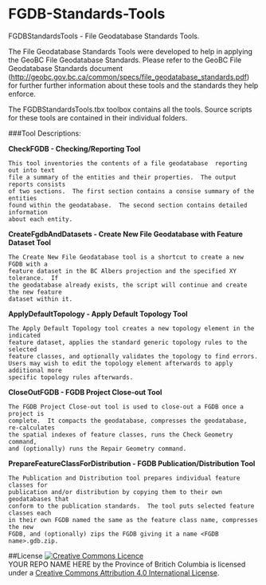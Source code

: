 # FGDB-Standards-Tools

FGDBStandardsTools - File Geodatabase Standards Tools.

The File Geodatabase Standards Tools were developed to help in applying the 
GeoBC File Geodatabase Standards.  Please refer to the GeoBC File Geodatabase Standards 
document (http://geobc.gov.bc.ca/common/specs/file_geodatabase_standards.pdf) for further
further information about these tools and the standards they help enforce.

The FGDBStandardsTools.tbx toolbox contains all the tools.  Source scripts for these tools 
are contained in their individual folders.


###Tool Descriptions:

**CheckFGDB - Checking/Reporting Tool**

	This tool inventories the contents of a file geodatabase  reporting out into text 
	file a summary of the entities and their properties.  The output reports consists 
	of two sections.  The first section contains a consise summary of the entities 
	found within the geodatabase.  The second section contains detailed information 
	about each entity.

**CreateFgdbAndDatasets - Create New File Geodatabase with Feature Dataset Tool**

	The Create New File Geodatabase tool is a shortcut to create a new FGDB with a 
	feature dataset in the BC Albers projection and the specified XY tolerance.  If 
	the geodatabase already exists, the script will continue and create the new feature 
	dataset within it.

**ApplyDefaultTopology - Apply Default Topology Tool**

	The Apply Default Topology tool creates a new topology element in the indicated 
	feature dataset, applies the standard generic topology rules to the selected 
	feature classes, and optionally validates the topology to find errors.
	Users may wish to edit the topology element afterwards to apply additional more 
	specific topology rules afterwards.

**CloseOutFGDB - FGDB Project Close-out Tool**

	The FGDB Project Close-out tool is used to close-out a FGDB once a project is 
	complete.  It compacts the geodatabase, compresses the geodatabase, re-calculates 
	the spatial indexes of feature classes, runs the Check Geometry command, 
	and (optionally) runs the Repair Geometry command.

**PrepareFeatureClassForDistribution - FGDB Publication/Distribution Tool**

	The Publication and Distribution tool prepares individual feature classes for 
	publication and/or distribution by copying them to their own geodatabases that 
	conform to the publication standards.  The tool puts selected feature classes each 
	in their own FGDB named the same as the feature class name, compresses the new 
	FGDB, and (optionally) zips the FGDB giving it a name <FGDB name>.gdb.zip. 


##License
<a rel="license" href="http://creativecommons.org/licenses/by/4.0/"><img alt="Creative Commons Licence"
style="border-width:0" src="https://i.creativecommons.org/l/by/4.0/80x15.png" /></a><br /><span
xmlns:dct="http://purl.org/dc/terms/" property="dct:title">YOUR REPO NAME HERE</span> by <span
xmlns:cc="http://creativecommons.org/ns#" property="cc:attributionName">the Province of Britich Columbia
</span> is licensed under a <a rel="license" href="http://creativecommons.org/licenses/by/4.0/">
Creative Commons Attribution 4.0 International License</a>.



